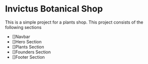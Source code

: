 # Invictus Botanical Shop

This is a simple project for a plants shop.
This project consists of the following sections

- []Navbar
- []Hero Section
- []Plants Section
- []Founders Section
- []Footer Section